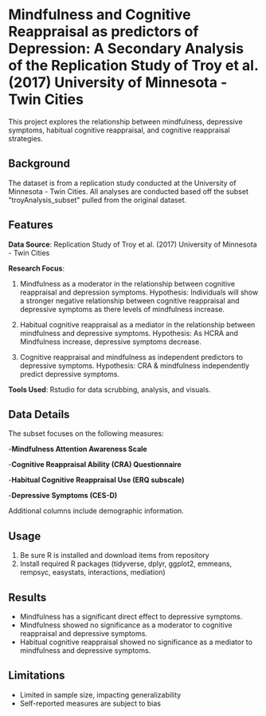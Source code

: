 # Mindfulness and Cognitive Reappraisal as predictors of Depression: A Secondary Analysis of the Replication Study of Troy et al. (2017) University of Minnesota - Twin Cities
This project explores the relationship between mindfulness, depressive symptoms, habitual cognitive reappraisal, and cognitive reappraisal strategies.

## Background
The dataset is from a replication study conducted at the University of Minnesota - Twin Cities. All analyses are conducted based off the subset "troyAnalysis_subset" pulled from the original dataset.

## Features
**Data Source**: Replication Study of Troy et al. (2017) University of Minnesota - Twin Cities

**Research Focus**: 
1. Mindfulness as a moderator in the relationship between cognitive reappraisal and depression symptoms. 
    Hypothesis: Individuals will show a stronger negative relationship between cognitive reappraisal and depressive symptoms as there levels of mindfulness increase.
   
2. Habitual cognitive reappraisal as a mediator in the relationship between mindfulness and depressive symptoms.
    Hypothesis: As HCRA and Mindfulness increase, depressive symptoms decrease.

3. Cognitive reappraisal and mindfulness as independent predictors to depressive symptoms.
    Hypothesis: CRA & mindfulness independently predict depressive symptoms.
   
**Tools Used**: Rstudio for data scrubbing, analysis, and visuals.

## Data Details
The subset focuses on the following measures:

-**Mindfulness Attention Awareness Scale** 

-**Cognitive Reappraisal Ability (CRA) Questionnaire**

-**Habitual Cognitive Reappraisal Use (ERQ subscale)**

-**Depressive Symptoms (CES-D)**

Additional columns include demographic information.

## Usage
1. Be sure R is installed and download items from repository
2. Install required R packages (tidyverse, dplyr, ggplot2, emmeans, rempsyc, easystats, interactions, mediation)

## Results
- Mindfulness has a significant direct effect to depressive symptoms.
- Mindfulness showed no significance as a moderator to cognitive reappraisal and depressive symptoms.
- Habitual cognitive reappraisal showed no significance as a mediator to mindfulness and depressive symptoms.

## Limitations
- Limited in sample size, impacting generalizability
- Self-reported measures are subject to bias
